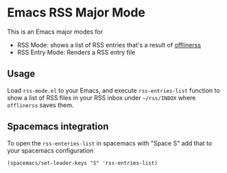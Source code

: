 Emacs RSS Major Mode
====================

This is an Emacs major modes for
- RSS Mode: shows a list of RSS entries that's a result of
  [offlinerss](https://github.com/emad-elsaid/offlinerss)
- RSS Entry Mode: Renders a RSS entry file

## Usage

Load `rss-mode.el` to your Emacs, and execute `rss-entries-list` function to
show a list of RSS files in your RSS inbox under `~/rss/INBOX` where
`offlinerss` saves them.

## Spacemacs integration

To open the `rss-enteries-list` in spacemacs with "Space S" add that to your
spacemacs configuration

```elisp
(spacemacs/set-leader-keys "S" 'rss-entries-list)
```
